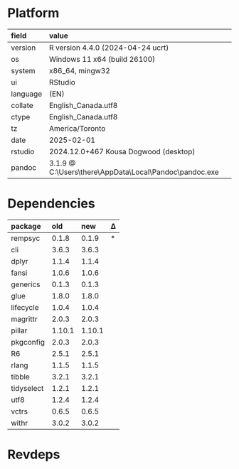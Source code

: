 # Platform

|field    |value                                                  |
|:--------|:------------------------------------------------------|
|version  |R version 4.4.0 (2024-04-24 ucrt)                      |
|os       |Windows 11 x64 (build 26100)                           |
|system   |x86_64, mingw32                                        |
|ui       |RStudio                                                |
|language |(EN)                                                   |
|collate  |English_Canada.utf8                                    |
|ctype    |English_Canada.utf8                                    |
|tz       |America/Toronto                                        |
|date     |2025-02-01                                             |
|rstudio  |2024.12.0+467 Kousa Dogwood (desktop)                  |
|pandoc   |3.1.9 @ C:\Users\there\AppData\Local\Pandoc\pandoc.exe |

# Dependencies

|package    |old    |new    |Δ  |
|:----------|:------|:------|:--|
|rempsyc    |0.1.8  |0.1.9  |*  |
|cli        |3.6.3  |3.6.3  |   |
|dplyr      |1.1.4  |1.1.4  |   |
|fansi      |1.0.6  |1.0.6  |   |
|generics   |0.1.3  |0.1.3  |   |
|glue       |1.8.0  |1.8.0  |   |
|lifecycle  |1.0.4  |1.0.4  |   |
|magrittr   |2.0.3  |2.0.3  |   |
|pillar     |1.10.1 |1.10.1 |   |
|pkgconfig  |2.0.3  |2.0.3  |   |
|R6         |2.5.1  |2.5.1  |   |
|rlang      |1.1.5  |1.1.5  |   |
|tibble     |3.2.1  |3.2.1  |   |
|tidyselect |1.2.1  |1.2.1  |   |
|utf8       |1.2.4  |1.2.4  |   |
|vctrs      |0.6.5  |0.6.5  |   |
|withr      |3.0.2  |3.0.2  |   |

# Revdeps

